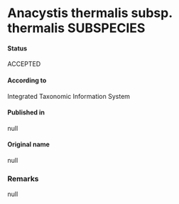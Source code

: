Anacystis thermalis subsp. thermalis SUBSPECIES
=======

#### Status
ACCEPTED

#### According to
Integrated Taxonomic Information System

#### Published in
null

#### Original name
null

### Remarks
null